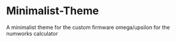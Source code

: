 # Minimalist-Theme
A minimalist theme for the custom firmware omega/upsilon for the numworks calculator
